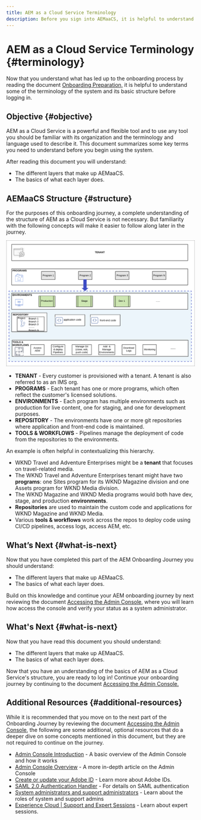 ```yaml
---
title: AEM as a Cloud Service Terminology
description: Before you sign into AEMaaCS, it is helpful to understand some of the terminology of the system and its basic structure.
---
```


# AEM as a Cloud Service Terminology {#terminology}

Now that you understand what has led up to the onboarding process by reading the document [Onboarding Preparation,](preparation.md) it is helpful to understand some of the terminology of the system and its basic structure before logging in.

## Objective {#objective}

AEM as a Cloud Service is a powerful and flexible tool and to use any tool you should be familiar with its organization and the terminology and language used to describe it. This document summarizes some key terms you need to understand before you begin using the system.

After reading this document you will understand:

* The different layers that make up AEMaaCS.
* The basics of what each layer does.

## AEMaaCS Structure {#structure}

For the purposes of this onboarding journey, a complete understanding of the structure of AEM as a Cloud Service is not necessary. But familiarity with the following concepts will make it easier to follow along later in the journey.

![Cloud Manager structure](/help/journey-sites/quick-site/assets/cloud-manager-structure.png)

* **TENANT** - Every customer is provisioned with a tenant. A tenant is also referred to as an IMS org.
* **PROGRAMS** - Each tenant has one or more programs, which often reflect the customer's licensed solutions.
* **ENVIRONMENTS** - Each program has multiple environments such as production for live content, one for staging, and one for development purposes.
* **REPOSITORY** - The environments have one or more git repositories where application and front-end code is maintained.
* **TOOLS &amp; WORKFLOWS** - Pipelines manage the deployment of code from the repositories to the environments.

An example is often helpful in contextualizing this hierarchy.

* WKND Travel and Adventure Enterprises might be a **tenant** that focuses on travel-related media.
* The WKND Travel and Adventure Enterprises tenant might have two **programs**: one Sites program for its WKND Magazine division and one Assets program for WKND Media division.
* The WKND Magazine and WKND Media programs would both have dev, stage, and production **environments**.
* **Repositories** are used to maintain the custom code and applications for WKND Magazine and WKND Media.
* Various **tools &amp; workflows** work across the repos to deploy code using CI/CD pipelines, access logs, access AEM, etc.

## What’s Next {#what-is-next}

Now that you have completed this part of the AEM Onboarding Journey you should understand:

* The different layers that make up AEMaaCS.
* The basics of what each layer does.

Build on this knowledge and continue your AEM onboarding journey by next reviewing the document [Accessing the Admin Console](admin-console.md), where you will learn how access the console and verify your status as a system administrator.

## What's Next {#what-is-next}

Now that you have read this document you should understand:

* The different layers that make up AEMaaCS.
* The basics of what each layer does.

Now that you have an understanding of the basics of AEM as a Cloud Service's structure, you are ready to log in! Continue your onboarding journey by continuing to the document [Accessing the Admin Console.](admin-console.md)

## Additional Resources {#additional-resources}

While it is recommended that you move on to the next part of the Onboarding Journey by reviewing the document [Accessing the Admin Console](admin-console.md), the following are some additional, optional resources that do a deeper dive on some concepts mentioned in this document, but they are not required to continue on the journey.

* [Admin Console Introduction](/help/onboarding/learn-concepts/admin-console.md) - A basic overview of the Admin Console and how it works
* [Admin Console Overview](https://helpx.adobe.com/enterprise/using/admin-console.html) - A more in-depth article on the Admin Console
* [Create or update your Adobe ID](https://helpx.adobe.com/ca/manage-account/using/create-update-adobe-id.html#HowtocreateorupdateyourAdobeID) - Learn more about Adobe IDs.
* [SAML 2.0 Authentication Handler](https://experienceleague.adobe.com/docs/experience-manager-65/administering/security/saml-2-0-authenticationhandler.html) - For details on SAML authentication
* [System administrators and support administrators](https://helpx.adobe.com/enterprise/using/admin-roles.ug.html) - Learn about the roles of system and support admins
* [Experience Cloud | Support and Expert Sessions](https://helpx.adobe.com/enterprise/admin-guide.html/enterprise/using/support-for-experience-cloud.ug.html) - Learn about expert sessions.
